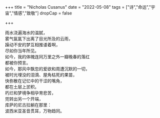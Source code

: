 +++
title = "Nicholas Cusanus"
date = "2022-05-08"
tags = ["诗","命运","宇宙","情感","致敬"]
dropCap = false

+++

雨水浇遍海水的温腻，<br>
雾气氤氲下出离了目光所及的云雨，<br>
躁动不安的梦互相推诿着啊，<br>
尽如你当年所见。<br>
如今，我的体魄连同万里之外一瓣晚春的落红<br>
都被你预言。<br>
如今，那风中飘忽的爱欲和周遭沉默的一切，<br>
被时光埋没的泪滴、屋角枯死的果苗，<br>
快弥散在记忆中的干涩的嘴角，<br>
都在土层上淤积。<br>
朽烂和梦境争相孕育悲苦，<br>
兜转出另一个开端，<br>
库萨的尼古拉躺在那里：<br>
波西米亚圣音贯耳，万物趋同。<br>
